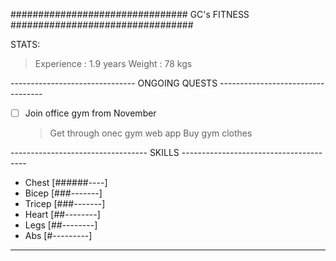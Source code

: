 
################################  GC's FITNESS  #################################

STATS:
> Experience        : 1.9 years
> Weight            : 78 kgs

------------------------------- ONGOING QUESTS ----------------------------------

- [ ] Join office gym from November
    <!-- Get the details (Rs.600) -->
    > Get through onec gym web app
    > Buy gym clothes

---------------------------------- SKILLS ---------------------------------------

- Chest         [######----]
- Bicep         [###-------]
- Tricep        [###-------]
- Heart         [##--------]
- Legs          [##--------]
- Abs           [#---------]    

-----------------------------------------------------------------------------------------
